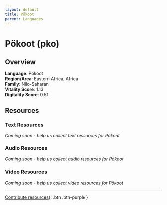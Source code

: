 ```yaml
---
layout: default
title: Pökoot
parent: Languages
---
```


# Pökoot (pko)

## Overview

**Language**: Pökoot  
**Region/Area**: Eastern Africa, Africa  
**Family**: Nilo-Saharan  
**Vitality Score**: 1.13  
**Digitality Score**: 0.51  

## Resources

### Text Resources
*Coming soon - help us collect text resources for Pökoot*

### Audio Resources
*Coming soon - help us collect audio resources for Pökoot*

### Video Resources
*Coming soon - help us collect video resources for Pökoot*

---

[Contribute resources](https://fairtrain.github.io/){: .btn .btn-purple }
